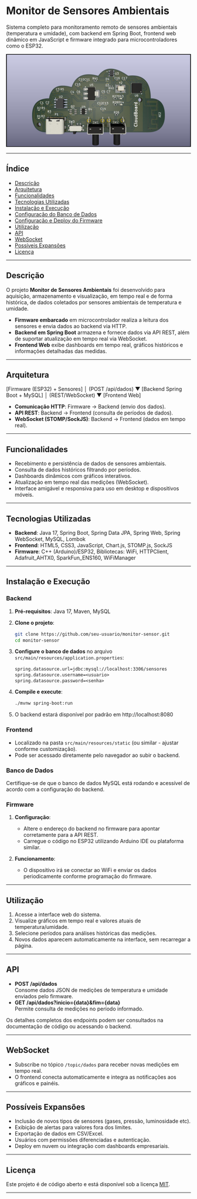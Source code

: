 # Monitor de Sensores Ambientais

Sistema completo para monitoramento remoto de sensores ambientais (temperatura e umidade), com backend em Spring Boot, frontend web dinâmico em JavaScript e firmware integrado para microcontroladores como o ESP32.

![Placa e Sensores - Exemplo de Hardware](images/cloud_board_f.jpg)

---

## Índice

- [Descrição](#descrição)
- [Arquitetura](#arquitetura)
- [Funcionalidades](#funcionalidades)
- [Tecnologias Utilizadas](#tecnologias-utilizadas)
- [Instalação e Execução](#instalação-e-execução)
- [Configuração do Banco de Dados](#configuração-do-banco-de-dados)
- [Configuração e Deploy do Firmware](#configuração-e-deploy-do-firmware)
- [Utilização](#utilização)
- [API](#api)
- [WebSocket](#websocket)
- [Possíveis Expansões](#possíveis-expansões)
- [Licença](#licença)

---

## Descrição

O projeto **Monitor de Sensores Ambientais** foi desenvolvido para aquisição, armazenamento e visualização, em tempo real e de forma histórica, de dados coletados por sensores ambientais de temperatura e umidade.

- **Firmware embarcado** em microcontrolador realiza a leitura dos sensores e envia dados ao backend via HTTP.
- **Backend em Spring Boot** armazena e fornece dados via API REST, além de suportar atualização em tempo real via WebSocket.
- **Frontend Web** exibe dashboards em tempo real, gráficos históricos e informações detalhadas das medidas.

---

## Arquitetura

[Firmware (ESP32) + Sensores] │ (POST /api/dados) ▼ [Backend Spring Boot + MySQL] │ (REST/WebSocket) ▼ [Frontend Web]

- **Comunicação HTTP**: Firmware → Backend (envio dos dados).
- **API REST**: Backend → Frontend (consulta de períodos de dados).
- **WebSocket (STOMP/SockJS)**: Backend → Frontend (dados em tempo real).

---

## Funcionalidades

- Recebimento e persistência de dados de sensores ambientais.
- Consulta de dados históricos filtrando por períodos.
- Dashboards dinâmicos com gráficos interativos.
- Atualização em tempo real das medições (WebSocket).
- Interface amigável e responsiva para uso em desktop e dispositivos móveis.

---

## Tecnologias Utilizadas

- **Backend**: Java 17, Spring Boot, Spring Data JPA, Spring Web, Spring WebSocket, MySQL, Lombok
- **Frontend**: HTML5, CSS3, JavaScript, Chart.js, STOMP.js, SockJS
- **Firmware**: C++ (Arduino)/ESP32, Bibliotecas: WiFi, HTTPClient, Adafruit_AHTX0, SparkFun_ENS160, WiFiManager

---

## Instalação e Execução

### Backend

1. **Pré-requisitos**: Java 17, Maven, MySQL
2. **Clone o projeto**:

   ```bash
   git clone https://github.com/seu-usuario/monitor-sensor.git
   cd monitor-sensor
   ```

3. **Configure o banco de dados** no arquivo `src/main/resources/application.properties`:

   ```
   spring.datasource.url=jdbc:mysql://localhost:3306/sensores
   spring.datasource.username=<usuario>
   spring.datasource.password=<senha>
   ```

4. **Compile e execute**:

   ```bash
   ./mvnw spring-boot:run
   ```

5. O backend estará disponível por padrão em http://localhost:8080

### Frontend

- Localizado na pasta `src/main/resources/static` (ou similar - ajustar conforme customização).
- Pode ser acessado diretamente pelo navegador ao subir o backend.

### Banco de Dados

Certifique-se de que o banco de dados MySQL está rodando e acessível de acordo com a configuração do backend.

### Firmware

1. **Configuração**:
    - Altere o endereço do backend no firmware para apontar corretamente para a API REST.
    - Carregue o código no ESP32 utilizando Arduino IDE ou plataforma similar.

2. **Funcionamento**:
    - O dispositivo irá se conectar ao WiFi e enviar os dados periodicamente conforme programação do firmware.

---

## Utilização

1. Acesse a interface web do sistema.
2. Visualize gráficos em tempo real e valores atuais de temperatura/umidade.
3. Selecione períodos para análises históricas das medições.
4. Novos dados aparecem automaticamente na interface, sem recarregar a página.

---

## API

- **POST /api/dados**  
  Consome dados JSON de medições de temperatura e umidade enviados pelo firmware.
- **GET /api/dados?inicio={data}&fim={data}**  
  Permite consulta de medições no período informado.

Os detalhes completos dos endpoints podem ser consultados na documentação de código ou acessando o backend.

---

## WebSocket

- Subscribe no tópico `/topic/dados` para receber novas medições em tempo real.
- O frontend conecta automaticamente e integra as notificações aos gráficos e painéis.

---

## Possíveis Expansões

- Inclusão de novos tipos de sensores (gases, pressão, luminosidade etc).
- Exibição de alertas para valores fora dos limites.
- Exportação de dados em CSV/Excel.
- Usuários com permissões diferenciadas e autenticação.
- Deploy em nuvem ou integração com dashboards empresariais.

---

## Licença

Este projeto é de código aberto e está disponível sob a licença [MIT](LICENSE).

---